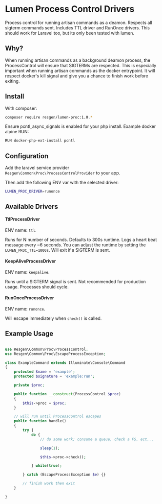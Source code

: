 Lumen Process Control Drivers
=============================

Process control for running artisan commands as a deamon. Respects all sigterm commands sent. Includes TTL driver and RunOnce drivers. This should work for Laravel too, but its only been tested with lumen.

## Why?

When running artisan commands as a background deamon process, the ProcessControl will ensure that SIGTERMs are respected. This is especially important when running artisan commands as the docker entrypoint. It will respect docker's kill signal and give you a chance to finish work before exiting. 


## Install

With composer: 

```bash
composer require resgen/lumen-proc:1.0.*
```

Ensure pcntl_async_signals is enabled for your php install. Example docker alpine RUN:

```bash
RUN docker-php-ext-install pcntl 
```


## Configuration

Add the laravel service provider `Resgen\Common\Proc\ProcessControlProvider` to your app. 

Then add the following ENV var with the selected driver:

```bash
LUMEN_PROC_DRIVER=runonce
```


## Available Drivers

#### TtlProcessDriver
ENV name: `ttl`. 

Runs for N number of seconds. Defaults to 300s runtime. Logs a heart beat message every ~6 seconds. You can adjust the runtime by setting the `LUMEN_PROC_TTL=1000s`. Will exit if a SIGTERM is sent.

#### KeepAliveProcessDriver
ENV name: `keepalive`. 

Runs until a SIGTERM signal is sent. Not recommended for production usage. Processes should cycle.

#### RunOnceProcessDriver
ENV name: `runonce`. 

Will escape immediately when `check()` is called.


## Example Usage

```php

use Resgen\Common\Proc\ProcessControl;
use Resgen\Common\Proc\EscapeProcessException;

class ExampleCommand extends Illuminate\Console\Command
{
    protected $name = 'example';
    protected $signature = 'example:run';

    private $proc;

    public function __construct(ProcessControl $proc)
    {
        $this->proc = $proc;
    }

    // will run until ProcessControl escapes
    public function handle()
    {
        try {
            do {
                // do some work; consume a queue, check a FS, ect...

                sleep(1);

                $this->proc->check();

            } while(true);

        } catch (EscapeProcessException $e) {}

        // finish work then exit
    }

}
```

